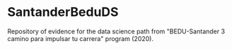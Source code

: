 # SantanderBeduDS

Repository of evidence for the data science path from "BEDU-Santander 3 camino para impulsar tu carrera" program (2020).
